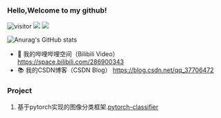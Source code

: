 ### Hello,Welcome to my github!
![visitor](https://visitor-badge.glitch.me/badge?page_id=z1069614715)
![](https://img.shields.io/badge/常用框架-Pytorch-red)
![](https://img.shields.io/badge/Language-Python-orange)  

![Anurag's GitHub stats](https://github-readme-stats.vercel.app/api?username=z1069614715&show_icons=true&theme=radical&cache_seconds=200*300)

- 📯 我的哔哩哔哩空间（Bilibili Video） https://space.bilibili.com/286900343
- 📚 我的CSDN博客（CSDN Blog） https://blog.csdn.net/qq_37706472

### Project
1. 基于pytorch实现的图像分类框架.[pytorch-classifier](https://github.com/z1069614715/pytorch-classifier)
